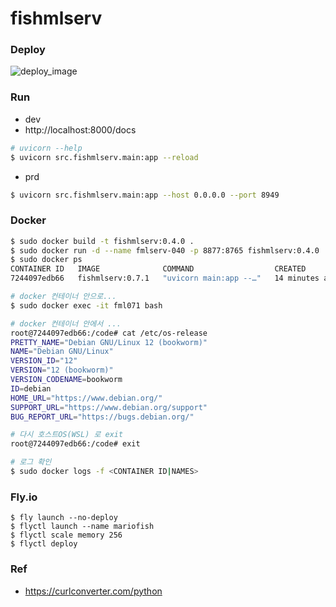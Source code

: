 # fishmlserv


### Deploy
![deploy_image](https://github.com/user-attachments/assets/aa0556f8-1873-4adc-af03-69b0a1a69eb4)

### Run
- dev
- http://localhost:8000/docs
```bash
# uvicorn --help
$ uvicorn src.fishmlserv.main:app --reload
```

- prd
```bash
$ uvicorn src.fishmlserv.main:app --host 0.0.0.0 --port 8949
```

### Docker
```bash
$ sudo docker build -t fishmlserv:0.4.0 .
$ sudo docker run -d --name fmlserv-040 -p 8877:8765 fishmlserv:0.4.0
$ sudo docker ps
CONTAINER ID   IMAGE              COMMAND                  CREATED          STATUS          PORTS                                       NAMES
7244097edb66   fishmlserv:0.7.1   "uvicorn main:app --…"   14 minutes ago   Up 14 minutes   0.0.0.0:7799->8080/tcp, :::7799->8080/tcp   fml071

# docker 컨테이너 안으로...
$ sudo docker exec -it fml071 bash

# docker 컨테이너 안에서 ...
root@7244097edb66:/code# cat /etc/os-release
PRETTY_NAME="Debian GNU/Linux 12 (bookworm)"
NAME="Debian GNU/Linux"
VERSION_ID="12"
VERSION="12 (bookworm)"
VERSION_CODENAME=bookworm
ID=debian
HOME_URL="https://www.debian.org/"
SUPPORT_URL="https://www.debian.org/support"
BUG_REPORT_URL="https://bugs.debian.org/"

# 다시 호스트OS(WSL) 로 exit
root@7244097edb66:/code# exit

# 로그 확인
$ sudo docker logs -f <CONTAINER ID|NAMES>
```

### Fly.io
```
$ fly launch --no-deploy
$ flyctl launch --name mariofish
$ flyctl scale memory 256
$ flyctl deploy
```

### Ref
- https://curlconverter.com/python
